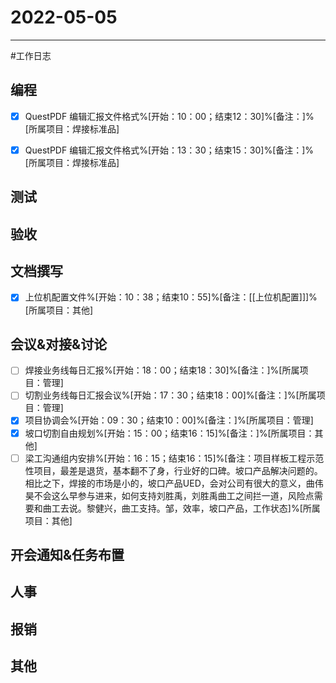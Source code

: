 # 2022-05-05 

---

#工作日志

## 编程
- [x] QuestPDF 编辑汇报文件格式%[开始：10：00；结束12：30]%[备注：]%[所属项目：焊接标准品]
- [x] QuestPDF 编辑汇报文件格式%[开始：13：30；结束15：30]%[备注：]%[所属项目：焊接标准品]


## 测试



## 验收 



## 文档撰写 
- [x] 上位机配置文件%[开始：10：38；结束10：55]%[备注：[[上位机配置]]]%[所属项目：其他]


## 会议&对接&讨论

- [ ] 焊接业务线每日汇报%[开始：18：00；结束18：30]%[备注：]%[所属项目：管理]
- [ ] 切割业务线每日汇报会议%[开始：17：30；结束18：00]%[备注：]%[所属项目：管理]
- [x] 项目协调会%[开始：09：30；结束10：00]%[备注：]%[所属项目：管理]
- [x] 坡口切割自由规划%[开始：15：00；结束16：15]%[备注：]%[所属项目：其他]
- [ ] 梁工沟通组内安排%[开始：16：15；结束16：15]%[备注：项目样板工程示范性项目，最差是退货，基本翻不了身，行业好的口碑。坡口产品解决问题的。相比之下，焊接的市场是小的，坡口产品UED，会对公司有很大的意义，曲伟昊不会这么早参与进来，如何支持刘胜禹，刘胜禹曲工之间拦一道，风险点需要和曲工去说。黎健兴，曲工支持。邹，效率，坡口产品，工作状态]%[所属项目：其他]

## 开会通知&任务布置



## 人事



## 报销



## 其他



